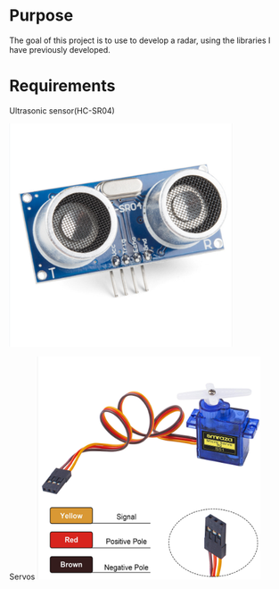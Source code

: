# Purpose
The goal of this project is to use to develop a radar,
using the libraries I have previously developed.

# Requirements
Ultrasonic sensor(HC-SR04)


<img src="images/ultrasonic_sensor.png" width="400" height="400"/>

Servos
<img src="images/servo.png" width="400" height="400"/>
